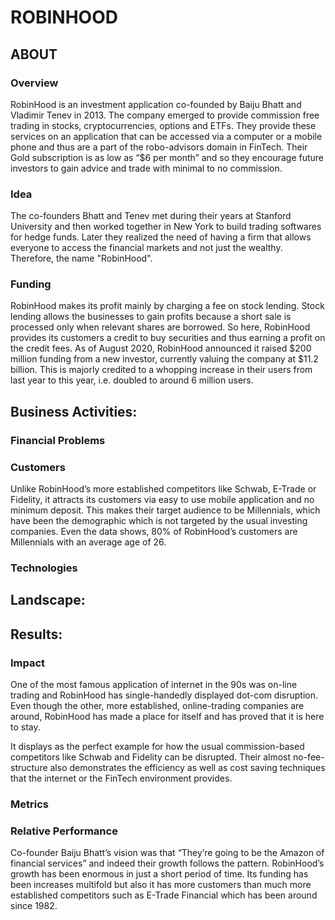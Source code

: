 # ROBINHOOD

## ABOUT

### Overview
RobinHood is an investment application co-founded by Baiju Bhatt and Vladimir Tenev in 2013. The company emerged to provide commission free trading in stocks, cryptocurrencies, options and ETFs. They provide these services on an application that can be accessed via a computer or a mobile phone and thus are a part of the robo-advisors domain in FinTech. Their Gold subscription is as low as “$6 per month” and so they encourage future investors to gain advice and trade with minimal to no commission. 

### Idea
The co-founders Bhatt and Tenev met during their years at Stanford University and then worked together in New York to build trading softwares for hedge funds. Later they realized the need of having a firm that allows everyone to access the financial markets and not just the wealthy. Therefore, the name "RobinHood". 


### Funding
RobinHood makes its profit mainly by charging a fee on stock lending. Stock lending allows the businesses to gain profits because a short sale is processed only when relevant shares are borrowed. So here, RobinHood provides its customers a credit to buy securities and thus earning a profit on the credit fees. As of August 2020, RobinHood announced it raised $200 million funding from a new investor, currently valuing the company at $11.2 billion. This is majorly credited to a whopping increase in their users from last year to this year, i.e. doubled to around 6 million users.  

## Business Activities:

### Financial Problems


### Customers
Unlike RobinHood’s more established competitors like Schwab, E-Trade or Fidelity, it attracts its customers via easy to use mobile application and no minimum deposit. This makes their target audience to be Millennials, which have been the demographic which is not targeted by the usual investing companies. Even the data shows, 80% of RobinHood’s customers are Millennials with an average age of 26. 

### Technologies

## Landscape:

## Results:

### Impact
One of the most famous application of internet in the 90s was on-line trading and RobinHood has single-handedly displayed dot-com disruption. Even though the other, more established, online-trading companies are around, RobinHood has made a place for itself and has proved that it is here to stay. 

It displays as the perfect example for how the usual commission-based competitors like Schwab and Fidelity can be disrupted. Their almost no-fee-structure also demonstrates the efficiency as well as cost saving techniques that the internet or the FinTech environment provides. 


### Metrics

### Relative Performance
Co-founder Baiju Bhatt’s vision was that “They’re going to be the Amazon of financial services” and indeed their growth follows the pattern. RobinHood’s growth has been enormous in just a short period of time. Its funding has been increases multifold but also it has more customers than much more established competitors such as E-Trade Financial which has been around since 1982.
